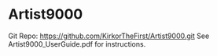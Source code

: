 # Artist9000
Git Repo: https://github.com/KirkorTheFirst/Artist9000.git
See Artist9000_UserGuide.pdf for instructions. 
